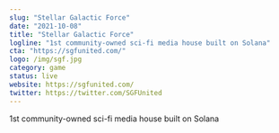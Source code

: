 ```yaml
---
slug: "Stellar Galactic Force"
date: "2021-10-08"
title: "Stellar Galactic Force"
logline: "1st community-owned sci-fi media house built on Solana"
cta: "https://sgfunited.com/"
logo: /img/sgf.jpg
category: game
status: live
website: https://sgfunited.com/
twitter: https://twitter.com/SGFUnited
---
```


1st community-owned sci-fi media house built on Solana
